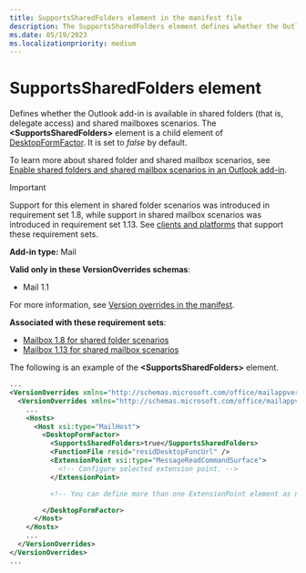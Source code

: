 ```yaml
---
title: SupportsSharedFolders element in the manifest file
description: The SupportsSharedFolders element defines whether the Outlook add-in is available in shared folders and shared mailbox scenarios.
ms.date: 05/19/2023
ms.localizationpriority: medium
---
```


# SupportsSharedFolders element

Defines whether the Outlook add-in is available in shared folders (that is, delegate access) and shared mailboxes scenarios. The **\<SupportsSharedFolders\>** element is a child element of [DesktopFormFactor](desktopformfactor.md). It is set to *false* by default.

To learn more about shared folder and shared mailbox scenarios, see [Enable shared folders and shared mailbox scenarios in an Outlook add-in](/office/dev/add-ins/outlook/delegate-access).

> [!IMPORTANT]
> Support for this element in shared folder scenarios was introduced in requirement set 1.8, while support in shared mailbox scenarios was introduced in requirement set 1.13. See [clients and platforms](/office/dev/add-ins/reference/requirement-sets/outlook-api-requirement-sets#requirement-sets-supported-by-exchange-servers-and-outlook-clients) that support these requirement sets.

**Add-in type:** Mail

**Valid only in these VersionOverrides schemas**:

- Mail 1.1

For more information, see [Version overrides in the manifest](/office/dev/add-ins/develop/add-in-manifests#version-overrides-in-the-manifest).

**Associated with these requirement sets**:

- [Mailbox 1.8 for shared folder scenarios](../requirement-sets/outlook/requirement-set-1.8/outlook-requirement-set-1.8.md)
- [Mailbox 1.13 for shared mailbox scenarios](../requirement-sets/outlook/requirement-set-1.13/outlook-requirement-set-1.13.md)

The following is an example of the **\<SupportsSharedFolders\>** element.

```XML
...
<VersionOverrides xmlns="http://schemas.microsoft.com/office/mailappversionoverrides" xsi:type="VersionOverridesV1_0">
  <VersionOverrides xmlns="http://schemas.microsoft.com/office/mailappversionoverrides/1.1" xsi:type="VersionOverridesV1_1">
    ...
    <Hosts>
      <Host xsi:type="MailHost">
        <DesktopFormFactor>
          <SupportsSharedFolders>true</SupportsSharedFolders>
          <FunctionFile resid="residDesktopFuncUrl" />
          <ExtensionPoint xsi:type="MessageReadCommandSurface">
            <!-- Configure selected extension point. -->
          </ExtensionPoint>

          <!-- You can define more than one ExtensionPoint element as needed. -->

        </DesktopFormFactor>
      </Host>
    </Hosts>
    ...
  </VersionOverrides>
</VersionOverrides>
...
```
